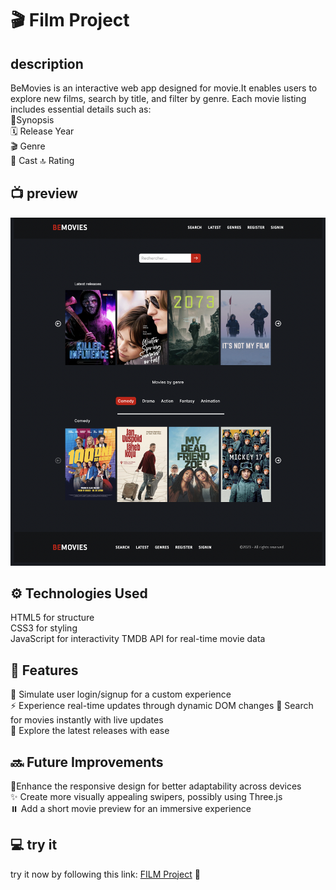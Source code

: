 # 🎬 Film Project

## description 
BeMovies is an interactive web app designed for movie.It enables users to explore new films, search by title, and filter by genre. Each movie listing includes essential details such as:  
📖Synopsis  
🗓️​ Release Year  
🎬 Genre  
🥷​ Cast
🔝 Rating  

## ​📺​ preview 
![apercu](film.png)

## ⚙️​ Technologies Used
HTML5 for structure  
CSS3 for styling  
JavaScript for interactivity
TMDB API for real-time movie data  

## 🚀 Features
📝 Simulate user login/signup for a custom experience  
⚡ Experience real-time updates through dynamic DOM changes
🔎 Search for movies instantly with live updates  
🎥 Explore the latest releases with ease


## 🔜​ Future Improvements

📱Enhance the responsive design for better adaptability across devices  
✨ Create more visually appealing swipers, possibly using Three.js   
​⏸️​ Add a short movie preview for an immersive experience   

## ​💻​ try it 
try it now by following this link: [FILM Project](https://littlefoxy1nk.github.io/FILM_PROJECT/) 🍿




